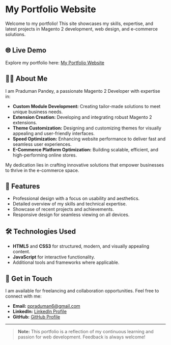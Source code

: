 # My Portfolio Website

Welcome to my portfolio! This site showcases my skills, expertise, and latest projects in Magento 2 development, web design, and e-commerce solutions.

## 🌐 Live Demo
Explore my portfolio here: [My Portfolio Website](https://praduman-pandey.github.io)

## 🙋‍♂️ About Me
I am Praduman Pandey, a passionate Magento 2 Developer with expertise in:

- **Custom Module Development:** Creating tailor-made solutions to meet unique business needs.
- **Extension Creation:** Developing and integrating robust Magento 2 extensions.
- **Theme Customization:** Designing and customizing themes for visually appealing and user-friendly interfaces.
- **Speed Optimization:** Enhancing website performance to deliver fast and seamless user experiences.
- **E-Commerce Platform Optimization:** Building scalable, efficient, and high-performing online stores.

My dedication lies in crafting innovative solutions that empower businesses to thrive in the e-commerce space.

## 🚀 Features
- Professional design with a focus on usability and aesthetics.
- Detailed overview of my skills and technical expertise.
- Showcase of recent projects and achievements.
- Responsive design for seamless viewing on all devices.

## 🛠️ Technologies Used
- **HTML5** and **CSS3** for structured, modern, and visually appealing content.
- **JavaScript** for interactive functionality.
- Additional tools and frameworks where applicable.

## 📧 Get in Touch
I am available for freelancing and collaboration opportunities. Feel free to connect with me:
- **Email:** [ppraduman6@gmail.com](mailto:ppraduman6@gmail.com)
- **LinkedIn:** [LinkedIn Profile](https://www.linkedin.com/in/praduman-pandey)
- **GitHub:** [GitHub Profile](https://github.com/praduman-pandey)

---

> **Note:** This portfolio is a reflection of my continuous learning and passion for web development. Feedback is always welcome!
